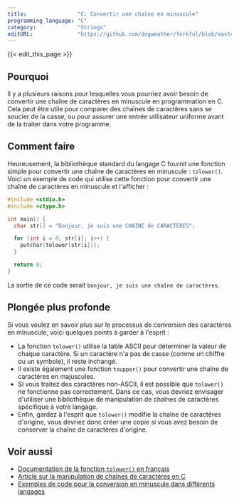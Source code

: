 ```yaml
---
title:                "C: Convertir une chaîne en minuscule"
programming_language: "C"
category:             "Strings"
editURL:              "https://github.com/dogweather/forkful/blob/master/content/fr/c/converting-a-string-to-lower-case.md"
---
```


{{< edit_this_page >}}

## Pourquoi

Il y a plusieurs raisons pour lesquelles vous pourriez avoir besoin de convertir une chaîne de caractères en minuscule en programmation en C. Cela peut être utile pour comparer des chaînes de caractères sans se soucier de la casse, ou pour assurer une entrée utilisateur uniforme avant de la traiter dans votre programme.

## Comment faire

Heureusement, la bibliothèque standard du langage C fournit une fonction simple pour convertir une chaîne de caractères en minuscule : `tolower()`. Voici un exemple de code qui utilise cette fonction pour convertir une chaîne de caractères en minuscule et l'afficher :

```C
#include <stdio.h>
#include <ctype.h>

int main() {
  char str[] = "Bonjour, je suis une CHAÎNE de CARACTÈRES";

  for (int i = 0; str[i]; i++) {
    putchar(tolower(str[i]));
  }

  return 0;
}
```

La sortie de ce code serait `bonjour, je suis une chaîne de caractères`.

## Plongée plus profonde

Si vous voulez en savoir plus sur le processus de conversion des caractères en minuscule, voici quelques points à garder à l'esprit :

- La fonction `tolower()` utilise la table ASCII pour déterminer la valeur de chaque caractère. Si un caractère n'a pas de casse (comme un chiffre ou un symbole), il reste inchangé.
- Il existe également une fonction `toupper()` pour convertir une chaîne de caractères en majuscules.
- Si vous traitez des caractères non-ASCII, il est possible que `tolower()` ne fonctionne pas correctement. Dans ce cas, vous devriez envisager d'utiliser une bibliothèque de manipulation de chaînes de caractères spécifique à votre langage.
- Enfin, gardez à l'esprit que `tolower()` modifie la chaîne de caractères d'origine, vous devriez donc créer une copie si vous avez besoin de conserver la chaîne de caractères d'origine.

## Voir aussi

- [Documentation de la fonction `tolower()` en français](https://www.tutorialspoint.com/c_standard_library/c_function_tolower.htm)
- [Article sur la manipulation de chaînes de caractères en C](https://www.geeksforgeeks.org/string-manipulations-in-c-with-examples/)
- [Exemples de code pour la conversion en minuscule dans différents langages](https://rosettacode.org/wiki/Change_character_case#C)